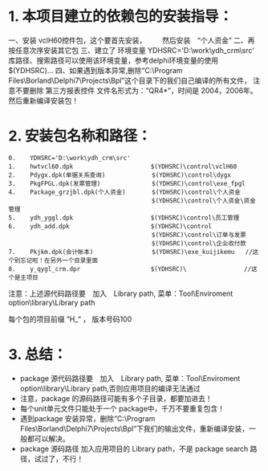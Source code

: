 
# 1. 本项目建立的依赖包的安装指导：

一、安装 vclH60控件包，这个要首先安装，
　　然后安装　“个人资金”
二、再按任意次序安装其它包
三、建立了 环境变量 YDHSRC='D:\work\ydh_crm\src'
    库路径、搜索路径可以使用该环境变量，参考delphi环境变量的使用
    $(YDHSRC)\...
四、如果遇到版本异常,删除“C:\Program Files\Borland\Delphi7\Projects\Bpl”这个目录下的我们自己编译的所有文件，
    注意不要删除 第三方报表控件 文件名形式为：“QR4*”，时间是 2004，2006年。
    然后重新编译安装包！
    
    
 # 2. 安装包名称和路径：
 ```
0.    YDHSRC='D:\work\ydh_crm\src'      
1.    hwtvcl60.dpk          　　　　　　　$(YDHSRC)\control\vclH60               
2.    Pdygx.dpk(单据关系查询)             $(YDHSRC)\control\dygx                
3.    PkgFPGL.dpk(发票管理)　　           $(YDHSRC)\control\exe_fpgl             
4.    Package_grzjbl.dpk(个人资金)    　　$(YDHSRC)\control\个人资金              
　　　　　　　　　　　　　　　　　　　　　     $(YDHSRC)\control\个人资金\资金管理
5.    ydh_yggl.dpk          　　　　　　　$(YDHSRC)\control\员工管理              
6.    ydh_add.dpk           　　　　　　　$(YDHSRC)\control                       
　　　　　　　　　　　　　　　　　　　　　     $(YDHSRC)\control\订单与发票
　　　　　　　　　　　　　　　　　　　　　     $(YDHSRC)\control\企业收付款
7.    Pkjkm.dpk(会计帐本)　　             $(YDHSRC)\exe_kuijikemu   //这个别忘记啦！在另外一个目录里面
8.    y_qygl_crm.dpr        　　　　　　　$(YDHSRC)\                //这个是主项目
```

注意：上述源代码路径要　加入　Library path,  菜单：Tool\Enviroment option\library\Library path

每个包的项目前缀 ”H_“  ， 版本号码100

# 3. 总结：
- package 源代码路径要　加入　Library path,  菜单：Tool\Enviroment option\library\Library path,否则应用项目的编译无法通过
- 注意，package 的源码路径可能有多个子目录，都要加进去！
- 每个unit单元文件只能处于一个 package中，千万不要重复包含！
- 遇到package 安装异常，删除“C:\Program Files\Borland\Delphi7\Projects\Bpl”下我们的输出文件，重新编译安装，一般都可以解决。
- package 源码路径 加入应用项目的 Library path，不是 package search 路径，试过了，不行！  
